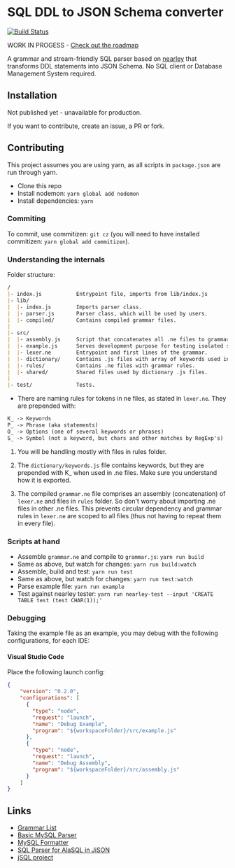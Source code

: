 # SQL DDL to JSON Schema converter

[![Build Status](https://travis-ci.org/duartealexf/sql-ddl-to-json-schema.svg?branch=master)](https://travis-ci.org/duartealexf/sql-ddl-to-json-schema)

WORK IN PROGESS - [Check out the roadmap](https://github.com/duartealexf/sql-ddl-to-json-schema/blob/master/ROADMAP.md)

A grammar and stream-friendly SQL parser based on [nearley](nearley.js.org) that transforms DDL statements into JSON Schema.
No SQL client or Database Management System required.

## Installation

Not published yet - unavailable for production.

If you want to contribute, create an issue, a PR or fork.

<!-- `yarn add sql-ddl-to-json-schema`; -->
<!-- or -->
<!-- `npm i sql-ddl-to-json-schema`; -->

## Contributing

This project assumes you are using yarn, as all scripts in `package.json` are run through yarn.

- Clone this repo
- Install nodemon: `yarn global add nodemon`
- Install dependencies: `yarn`

### Commiting

To commit, use commitizen: `git cz` (you will need to have installed commitizen: `yarn global add commitizen`).

### Understanding the internals

Folder structure:

```md
/
|- index.js           Entrypoint file, imports from lib/index.js
|- lib/
|  |- index.js        Imports parser class.
|  |- parser.js       Parser class, which will be used by users.
|  |- compiled/       Contains compiled grammar files.
|
|- src/
|  |- assembly.js     Script that concatenates all .ne files to grammar.ne.
|  |- example.js      Serves development purpose for testing isolated statements.
|  |- lexer.ne        Entrypoint and first lines of the grammar.
|  |- dictionary/     Contains .js files with array of keywords used in lexer.ne.
|  |- rules/          Contains .ne files with grammar rules.
|  |- shared/         Shared files used by dictionary .js files.
|
|- test/              Tests.
```

- There are naming rules for tokens in ne files, as stated in `lexer.ne`. They are prepended with:

```txt
K_ -> Keywords
P_ -> Phrase (aka statements)
O_ -> Options (one of several keywords or phrases)
S_ -> Symbol (not a keyword, but chars and other matches by RegExp's)
```

1. You will be handling mostly with files in rules folder.

1. The `dictionary/keywords.js` file contains keywords, but they are prepended with K_ when used in .ne files. Make sure you understand how it is exported.

1. The compiled `grammar.ne` file comprises an assembly (concatenation) of `lexer.ne` and files in `rules` folder. So don't worry about importing .ne files in other .ne files. This prevents circular dependency and grammar rules in `lexer.ne` are scoped to all files (thus not having to repeat them in every file).

### Scripts at hand

- Assemble `grammar.ne` and compile to `grammar.js`: `yarn run build`
- Same as above, but watch for changes: `yarn run build:watch`
- Assemble, build and test: `yarn run test`
- Same as above, but watch for changes: `yarn run test:watch`
- Parse example file: `yarn run example`
- Test against nearley tester: `yarn run nearley-test --input 'CREATE TABLE test (test CHAR(1));'`

### Debugging

Taking the example file as an example, you may debug with the following configurations, for each IDE:

#### Visual Studio Code

Place the following launch config:

```json
{
    "version": "0.2.0",
    "configurations": [
      {
        "type": "node",
        "request": "launch",
        "name": "Debug Example",
        "program": "${workspaceFolder}/src/example.js"
      },
      {
        "type": "node",
        "request": "launch",
        "name": "Debug Assembly",
        "program": "${workspaceFolder}/src/assembly.js"
      }
    ]
}

```

## Links
- [Grammar List](http://www.antlr3.org/grammar/list.html)
- [Basic MySQL Parser](https://www.safaribooksonline.com/library/view/flex-bison/9780596805418/ch04.html)
- [MySQL Formatter](https://github.com/TeamSQL/sql-formatter/blob/master/src/languages/MySQLFormatter.js)
- [SQL Parser for AlaSQL in JiSON](https://github.com/agershun/alasql/blob/develop/utils/a.jison)
- [jSQL project](https://github.com/Pamblam/jSQL)
